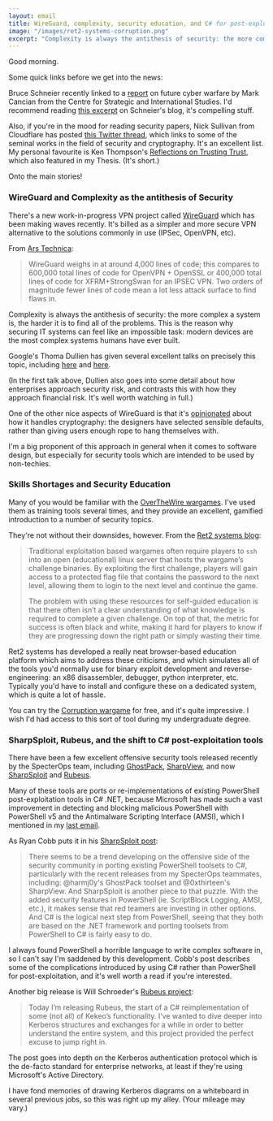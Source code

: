 ```yaml
---
layout: email
title: WireGuard, complexity, security education, and C# for post-exploitation
image: "/images/ret2-systems-corruption.png"
excerpt: "Complexity is always the antithesis of security: the more complex a system is, the harder it is to find all of the problems. This is the reason why securing IT systems can feel like an impossible task: modern devices are the most complex systems humans have ever built. "
---
```


Good morning.

Some quick links before we get into the news: 

Bruce Schneier recently linked to a [report](https://csis-prod.s3.amazonaws.com/s3fs-public/publication/180227_Cancian_CopingWithSurprise_wAppen_Web.pdf?0rD0fcMI7gGXNLM1AYJWoVsNT_xSxOiu) on future cyber warfare by Mark Cancian from the Centre for Strategic and International Studies. I'd recommend reading [this excerpt](https://www.schneier.com/blog/archives/2018/08/future_cyberwar.html) on Schneier's blog, it's compelling stuff.

Also, if you're in the mood for reading security papers, Nick Sullivan from Cloudflare has posted [this Twitter thread](https://twitter.com/grittygrease/status/1028769194643353600), which links to some of the seminal works in the field of security and cryptography. It's an excellent list. My personal favourite is Ken Thompson's [Reflections on Trusting Trust](https://www.archive.ece.cmu.edu/~ganger/712.fall02/papers/p761-thompson.pdf), which also featured in my Thesis. (It's short.)

Onto the main stories!

### WireGuard and Complexity as the antithesis of Security

There's a new work-in-progress VPN project called [WireGuard](https://www.wireguard.com/) which has been making waves recently. It's billed as a simpler and more secure VPN alternative to the solutions commonly in use (IPSec, OpenVPN, etc).

From [Ars Technica](https://arstechnica.com/gadgets/2018/08/wireguard-vpn-review-fast-connections-amaze-but-windows-support-needs-to-happen/):

>WireGuard weighs in at around 4,000 lines of code; this compares to 600,000 total lines of code for OpenVPN + OpenSSL or 400,000 total lines of code for XFRM+StrongSwan for an IPSEC VPN. Two orders of magnitude fewer lines of code mean a lot less attack surface to find flaws in.

Complexity is always the antithesis of security: the more complex a system is, the harder it is to find all of the problems. This is the reason why securing IT systems can feel like an impossible task: modern devices are the most complex systems humans have ever built. 

Google's Thoma Dullien has given several excellent talks on precisely this topic, including [here](https://www.youtube.com/watch?v=PLJJY5UFtqY) and [here](https://www.youtube.com/watch?v=q98foLaAfX8). 

(In the first talk above, Dullien also goes into some detail about how enterprises approach security risk, and contrasts this with how they approach financial risk. It's well worth watching in full.)

One of the other nice aspects of WireGuard is that it's [opinionated](https://stackoverflow.com/questions/802050/what-is-opinionated-software) about how it handles cryptography: the designers have selected sensible defaults, rather than giving users enough rope to hang themselves with. 

I'm a big proponent of this approach in general when it comes to software design, but especially for security tools which are intended to be used by non-techies.

### Skills Shortages and Security Education

Many of you would be familiar with the [OverTheWire wargames](http://overthewire.org/wargames/). I've used them as training tools several times, and they provide an excellent, gamified introduction to a number of security topics.

They're not without their downsides, however. From the 
[Ret2 systems blog](https://blog.ret2.io/2018/09/11/scalable-security-education/):

>Traditional exploitation based wargames often require players to `ssh` into an open (educational) linux server that hosts the wargame’s challenge binaries. By exploiting the first challenge, players will gain access to a protected flag file that contains the password to the next level, allowing them to login to the next level and continue the game.
>
>The problem with using these resources for self-guided education is that there often isn’t a clear understanding of what knowledge is required to complete a given challenge. On top of that, the metric for success is often black and white, making it hard for players to know if they are progressing down the right path or simply wasting their time.

Ret2 systems has developed a really neat browser-based education platform which aims to address these criticisms, and which simulates all of the tools you'd normally use for binary exploit development and reverse-engineering: an x86 disassembler, debugger, python interpreter, etc. Typically you'd have to install and configure these on a dedicated system, which is quite a lot of hassle.

You can try the [Corruption wargame](https://wargames.ret2.systems/level/corruption) for free, and it's quite impressive. I wish I'd had access to this sort of tool during my undergraduate degree.

### SharpSploit, Rubeus, and the shift to C# post-exploitation tools

There have been a few excellent offensive security tools released recently by the SpecterOps team, including [GhostPack](https://www.harmj0y.net/blog/redteaming/ghostpack/), [SharpView](https://github.com/tevora-threat/SharpView), and now [SharpSploit](https://posts.specterops.io/introducing-sharpsploit-a-c-post-exploitation-library-5c7be5f16c51) and [Rubeus](https://posts.specterops.io/from-kekeo-to-rubeus-86d2ec501c14).

Many of these tools are ports or re-implementations of existing PowerShell post-exploitation tools in C# .NET, because Microsoft has made such a vast improvement in detecting and blocking malicious PowerShell with PowerShell v5 and the Antimalware Scripting Interface (AMSI), which I mentioned in my [last email](/Email-update-AMSI-for-macros-iPhone-PACs-reinventing-the-URL-and-infosec-resilience/).

As Ryan Cobb puts it in his [SharpSploit post](https://posts.specterops.io/introducing-sharpsploit-a-c-post-exploitation-library-5c7be5f16c51):

>There seems to be a trend developing on the offensive side of the security community in porting existing PowerShell toolsets to C#, particularly with the recent releases from my SpecterOps teammates, including: @harmj0y's GhostPack toolset and @0xthirteen's SharpView. And SharpSploit is another piece to that puzzle. With the added security features in PowerShell (ie. ScriptBlock Logging, AMSI, etc.), it makes sense that red teamers are investing in other options. And C# is the logical next step from PowerShell, seeing that they both are based on the .NET framework and porting toolsets from PowerShell to C# is fairly easy to do.

I always found PowerShell a horrible language to write complex software in, so I can't say I'm saddened by this development. Cobb's post describes some of the complications introduced by using C# rather than PowerShell for post-exploitation, and it's well worth a read if you're interested.

Another big release is Will Schroeder's [Rubeus project](https://posts.specterops.io/from-kekeo-to-rubeus-86d2ec501c14):

>Today I’m releasing Rubeus, the start of a C# reimplementation of some (not all) of Kekeo’s functionality. I’ve wanted to dive deeper into Kerberos structures and exchanges for a while in order to better understand the entire system, and this project provided the perfect excuse to jump right in.

The post goes into depth on the Kerberos authentication protocol which is the de-facto standard for enterprise networks, at least if they're using Microsoft's Active Directory.

I have fond memories of drawing Kerberos diagrams on a whiteboard in several previous jobs, so this was right up my alley. (Your mileage may vary.)